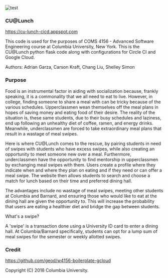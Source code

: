 ![test](https://circleci.com/gh/adriangarza/w4156-boilerplate-gcloud.png?style=shield&circle-token=:circle-token)

### CU@Lunch

https://cu-lunch-cicd.appspot.com

This code is used for the purposes of COMS 4156 - Advanced Software Engineering course at Columbia University, New York. 
This is the CU@Lunch python flask code along with configurations for Circle CI and Google Cloud.

Authors: Adrian Garza, Carson Kraft, Chang Liu, Shelley Simon

### Purpose 

Food is an instrumental factor in aiding with socialization because, frankly speaking, it is a commonality that we all need to eat to live. However, in college, finding someone to share a meal with can be tricky because of the various schedules. Upperclassmen wean themselves off the meal plans in hopes of saving money and eating food of their desire. The reality of the situation is, these same students, due to their busy schedules and laziness, end up following an unhealthy diet of coffee, ramen, and energy drinks. Meanwhile, underclassmen are forced to take extraordinary meal plans that result in a wastage of meal swipes. 

Here is where CU@Lunch comes to the rescue, by pairing students in need of swipes with students who have excess swipes, while also creating an opportunity to meet someone new over a meal. Furthermore, underclassmen have the opportunity to find mentorship in upperclassmen by exchanging meal swipes with them. Users create a profile where they indicate when and where they plan on eating and if they need or can offer a meal swipe. The website then allows students to search and choose a match for lunch based on their time and preferred dining hall. 

The advantages include no wastage of meal swipes, meeting other students at Columbia and Barnard, and ensuring those who would like to eat at the dining hall are given the opportunity to. This will increase the probability that users are eating a healthier diet and bridge the gap between students. 

What's a swipe?

A 'swipe' is a transaction done using a University ID card to enter a dining hall. At Columbia/Barnard specifically, students can opt for a lump sum of meal swipes for the semester or weekly allotted swipes.

### Credit

https://github.com/geod/w4156-boilerplate-gcloud

Copyright (C) 2018 Columbia University.
